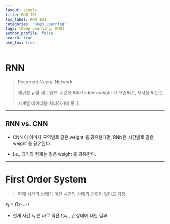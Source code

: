 ```yaml
---
layout: single
title: RNN 101
toc_label: RNN 101
categories: 'Deep_Learning'
tags: [Deep Learning, RNN]
author_profile: false
search: true
use_tex: true
---
```


# RNN

> Recurrent Neural Network
>
> 재귀성 뉴럴 네트워크: 시간에 따라 hidden weight 가 보존되고, 재사용 되는것
>
> 시계열 데이터를 처리하기에 좋다.

---

## RNN vs. CNN

- CNN 이 이미지 구역별로 같은 weight 를 공유한다면, RNN은 시간별로 같은 weight 를 공유한다.

- I.e., 과거와 현재는 같은 weight 를 공유한다.

--- 

# First Order System

> 현재 시간의 상태가 이전 시간의 상태와 관련이 있다고 가정:

$x_t = f(x_{t-1})$

- 현재 시간 $x_t$ 은 바로 직전 $f(x_{t-1})$ 상태에 대한 결과

